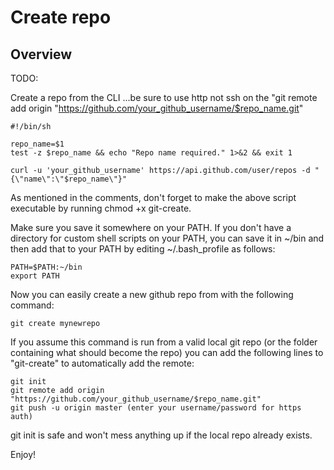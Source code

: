 # Create repo

## Overview

TODO:

Create a repo from the CLI ...be sure to use http not ssh on the "git remote add origin "https://github.com/your_github_username/$repo_name.git"

	#!/bin/sh

	repo_name=$1
	test -z $repo_name && echo "Repo name required." 1>&2 && exit 1

	curl -u 'your_github_username' https://api.github.com/user/repos -d "{\"name\":\"$repo_name\"}"

As mentioned in the comments, don't forget to make the above script executable by running chmod +x git-create.

Make sure you save it somewhere on your PATH. If you don't have a directory for custom shell scripts on your PATH, you can save it in ~/bin and then add that to your PATH by editing ~/.bash_profile as follows:

	PATH=$PATH:~/bin
	export PATH

Now you can easily create a new github repo from with the following command:

	git create mynewrepo

If you assume this command is run from a valid local git repo (or the folder containing what should become the repo) you can add the following lines to "git-create" to automatically add the remote:

	git init
	git remote add origin "https://github.com/your_github_username/$repo_name.git"
	git push -u origin master (enter your username/password for https auth)
git init is safe and won't mess anything up if the local repo already exists.

Enjoy!
